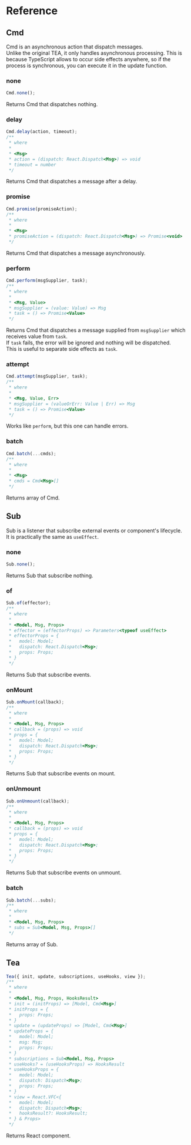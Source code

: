 # Reference

## Cmd

Cmd is an asynchronous action that dispatch messages.  
Unlike the original TEA, it only handles asynchronous processing. This is because TypeScript allows to occur side effects anywhere, so if the process is synchronous, you can execute it in the update function.


### none

```ts
Cmd.none();
```

Returns Cmd that dispatches nothing.


### delay

```ts
Cmd.delay(action, timeout);
/**
 * where
 * 
 * <Msg>
 * action = (dispatch: React.Dispatch<Msg>) => void
 * timeout = number
 */
```

Returns Cmd that dispatches a message after a delay.


### promise

```ts
Cmd.promise(promiseAction);
/**
 * where
 * 
 * <Msg>
 * promiseAction = (dispatch: React.Dispatch<Msg>) => Promise<void>
 */
```

Returns Cmd that dispatches a message asynchronously.


### perform

```ts
Cmd.perform(msgSupplier, task);
/**
 * where
 * 
 * <Msg, Value>
 * msgSupplier = (value: Value) => Msg
 * task = () => Promise<Value>
 */
```

Returns Cmd that dispatches a message supplied from `msgSupplier` which receives value from `task`.  
If `task` fails, the error will be ignored and nothing will be dispatched.  
This is useful to separate side effects as `task`.


### attempt

```ts
Cmd.attempt(msgSupplier, task);
/**
 * where
 * 
 * <Msg, Value, Err>
 * msgSupplier = (valueOrErr: Value | Err) => Msg
 * task = () => Promise<Value>
 */
```

Works like `perform`, but this one can handle errors.


### batch

```ts
Cmd.batch(...cmds);
/**
 * where
 * 
 * <Msg>
 * cmds = Cmd<Msg>[]
 */
```

Returns array of Cmd.


## Sub

Sub is a listener that subscribe external events or component's lifecycle.  
It is practically the same as `useEffect`.


### none

```ts
Sub.none();
```

Returns Sub that subscribe nothing.


### of

```ts
Sub.of(effector);
/**
 * where
 * 
 * <Model, Msg, Props>
 * effector = (effectorProps) => Parameters<typeof useEffect>
 * effectorProps = {
 *   model: Model;
 *   dispatch: React.Dispatch<Msg>;
 *   props: Props;
 * }
 */
```

Returns Sub that subscribe events.


### onMount

```ts
Sub.onMount(callback);
/**
 * where
 * 
 * <Model, Msg, Props>
 * callback = (props) => void
 * props = {
 *   model: Model;
 *   dispatch: React.Dispatch<Msg>;
 *   props: Props;
 * }
 */
```

Returns Sub that subscribe events on mount.


### onUnmount

```ts
Sub.onUnmount(callback);
/**
 * where
 * 
 * <Model, Msg, Props>
 * callback = (props) => void
 * props = {
 *   model: Model;
 *   dispatch: React.Dispatch<Msg>;
 *   props: Props;
 * }
 */
```

Returns Sub that subscribe events on unmount.


### batch

```ts
Sub.batch(...subs);
/**
 * where
 * 
 * <Model, Msg, Props>
 * subs = Sub<Model, Msg, Props>[]
 */
```

Returns array of Sub.


## Tea

```ts
Tea({ init, update, subscriptions, useHooks, view });
/**
 * where
 * 
 * <Model, Msg, Props, HooksResult>
 * init = (initProps) => [Model, Cmd<Msg>]
 * initProps = {
 *   props: Props;
 * }
 * update = (updateProps) => [Model, Cmd<Msg>]
 * updateProps = {
 *   model: Model;
 *   msg: Msg;
 *   props: Props;
 * }
 * subscriptions = Sub<Model, Msg, Props>
 * useHooks? = (useHooksProps) => HooksResult
 * useHooksProps = {
 *   model: Model;
 *   dispatch: Dispatch<Msg>;
 *   props: Props;
 * }
 * view = React.VFC<{
 *   model: Model;
 *   dispatch: Dispatch<Msg>;
 *   hooksResult?: HooksResult;
 * } & Props>
 */
```

Returns React component.
